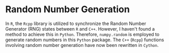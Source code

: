 # Random Number Generation

In `R`, the `Rcpp` library is utilized to synchronize the Random
Number Generator (RNG) states between `R` and `C++`. However, I
haven't found a method to achieve this in `Python`. Therefore,
`numpy.random` is employed to generate random numbers in this `Python`
package. The `C++` (`Rcpp`) functions involving random number
generation have now been rewritten in `Cython`.
